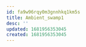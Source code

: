 ```yaml
---
id: fa9w96rqy0m3gnnhkq1km5s
title: Ambient_swamp1
desc: ''
updated: 1681956353045
created: 1681956353045
---
```

